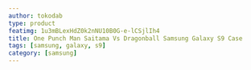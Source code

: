 ```yaml
---
author: tokodab
type: product
featimg: 1u3mBLexHdZ0k2nNU10B0G-e-lCSjlIh4
title: One Punch Man Saitama Vs Dragonball Samsung Galaxy S9 Case
tags: [samsung, galaxy, s9]
category: [samsung]
---
```


